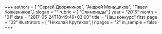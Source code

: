 +++
authors = [ "Сергей Дворянинов", "Андрей Меньщиков", "Павел Кожевников",]
slogan = ""
rubric = [ "Олимпиады",]
year = "2015"
month = "01"
date = "2017-05-24T18:49:46+03:00"
title = "Наш конкурс"
first_page = "32"
illustrators = [ "Николай Крутиков",]
npages = "2"
in_sample = false
+++

